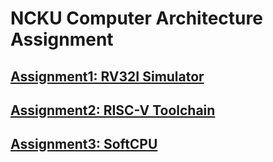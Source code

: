 # NCKU Computer Architecture Assignment
## [Assignment1: RV32I Simulator](https://hackmd.io/@jackli/CA_hw1)
## [Assignment2: RISC-V Toolchain](https://hackmd.io/@jackli/arch_hw2)
## [Assignment3: SoftCPU](https://hackmd.io/@jackli/arch_hw3)
